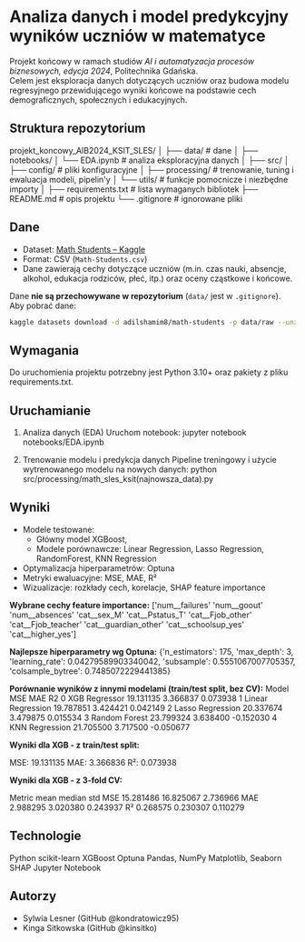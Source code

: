 # Analiza danych i model predykcyjny wyników uczniów w matematyce

Projekt końcowy w ramach studiów *AI i automatyzacja procesów biznesowych, edycja 2024*, Politechnika Gdańska.  
Celem jest eksploracja danych dotyczących uczniów oraz budowa modelu regresyjnego przewidującego wyniki końcowe na podstawie cech demograficznych, społecznych i edukacyjnych.

##  Struktura repozytorium

projekt_koncowy_AIB2024_KSIT_SLES/
│
├── data/ # dane
│
├── notebooks/
│ └── EDA.ipynb # analiza eksploracyjna danych
│
├── src/
│ ├── config/ # pliki konfiguracyjne
│ ├── processing/ # trenowanie, tuning i ewaluacja modeli, pipelin'y
│ └── utils/ # funkcje pomocnicze i niezbędne importy
│
├── requirements.txt # lista wymaganych bibliotek
├── README.md # opis projektu
└── .gitignore # ignorowane pliki


## Dane

- Dataset: [Math Students – Kaggle](https://www.kaggle.com/datasets/adilshamim8/math-students)  
- Format: CSV (`Math-Students.csv`)  
- Dane zawierają cechy dotyczące uczniów (m.in. czas nauki, absencje, alkohol, edukacja rodziców, płeć, itp.) oraz oceny cząstkowe i końcowe.  

Dane **nie są przechowywane w repozytorium** (`data/` jest w `.gitignore`).  
Aby pobrać dane:
```bash
kaggle datasets download -d adilshamim8/math-students -p data/raw --unzip

```

## Wymagania

Do uruchomienia projektu potrzebny jest Python 3.10+ oraz pakiety z pliku requirements.txt.

## Uruchamianie

1. Analiza danych (EDA)
Uruchom notebook:
jupyter notebook notebooks/EDA.ipynb


2. Trenowanie modelu i predykcja danych
Pipeline treningowy i użycie wytrenowanego modelu na nowych danych:
python src/processing/math_sles_ksit(najnowsza_data).py

## Wyniki

- Modele testowane: 
    - Główny model XGBoost,
    - Modele porównawcze: Linear Regression, Lasso Regression, RandomForest, KNN Regression
- Optymalizacja hiperparametrów: Optuna
- Metryki ewaluacyjne: MSE, MAE, R²
- Wizualizacje: rozkłady cech, korelacje, SHAP feature importance


**Wybrane cechy feature importance:**
['num__failures' 'num__goout' 'num__absences' 'cat__sex_M'
 'cat__Pstatus_T' 'cat__Fjob_other' 'cat__Fjob_teacher'
 'cat__guardian_other' 'cat__schoolsup_yes' 'cat__higher_yes']

 **Najlepsze hiperparametry wg Optuna:**
 {'n_estimators': 175, 'max_depth': 3, 'learning_rate': 0.04279589903340042, 'subsample': 0.5551067007705357, 'colsample_bytree': 0.7485072229441385}



**Porównanie wyników z innymi modelami (train/test split, bez CV):**
                Model        MSE       MAE        R2
0      XGB Regressor  19.131135  3.366837  0.073938
1  Linear Regression  19.787851  3.424421  0.042149
2   Lasso Regression  20.337674  3.479875  0.015534
3      Random Forest  23.799324  3.638400 -0.152030
4     KNN Regression  21.705500  3.717500 -0.050677

**Wyniki dla XGB - z train/test split:**

MSE: 19.131135
MAE: 3.366836
R²: 0.073938

**Wyniki dla XGB - z 3-fold CV:**
      
Metric       mean     median       std
MSE     15.281486  16.825067  2.736966
MAE      2.988295   3.020380  0.243937
R²       0.268575   0.230307  0.110279

## Technologie

Python
scikit-learn
XGBoost
Optuna
Pandas, NumPy
Matplotlib, Seaborn
SHAP
Jupyter Notebook

## Autorzy

- Sylwia Lesner (GitHub @kondratowicz95)
- Kinga Sitkowska (GitHub @kinsitko)